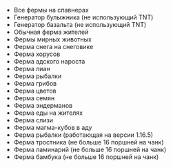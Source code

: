 - Все фермы на спавнерах
- Генератор булыжника (не использующий TNT)
- Генератор базальта (не использующий TNT)
- Обычная ферма жителей
- Фермы мирных животных
- Ферма снега на снеговике
- Ферма хорусов
- Ферма адского нароста
- Ферма лиан
- Ферма рыбалки
- Ферма грибов
- Ферма цветов
- Ферма семян
- Ферма эндерманов
- Ферма еды на жителях
- Ферма слизи
- Ферма магма-кубов в аду
- Ферма рыбалки (работающая на версии 1.16.5)
- Ферма тростника (не больше 16 поршней на чанк)
- Ферма ламинарий (не больше 16 поршней на чанк)
- Ферма бамбука (не больше 16 поршней на чанк)

